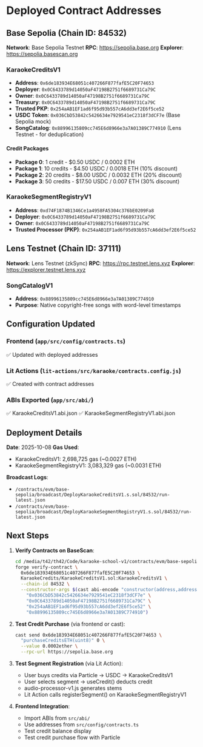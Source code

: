 # Deployed Contract Addresses

## Base Sepolia (Chain ID: 84532)
**Network**: Base Sepolia Testnet
**RPC**: https://sepolia.base.org
**Explorer**: https://sepolia.basescan.org

### KaraokeCreditsV1
- **Address**: `0x6de183934E68051c407266F877fafE5C20F74653`
- **Deployer**: `0x0C6433789d14050aF47198B2751f6689731Ca79C`
- **Owner**: `0x0C6433789d14050aF47198B2751f6689731Ca79C`
- **Treasury**: `0x0C6433789d14050aF47198B2751f6689731Ca79C`
- **Trusted PKP**: `0x254aAB1EF1ad6f95d93b557cA6dd3ef2E6f5ce52`
- **USDC Token**: `0x036CbD53842c5426634e7929541eC2318f3dCF7e` (Base Sepolia mock)
- **SongCatalog**: `0x88996135809cc745E6d8966e3a7A01389C774910` (Lens Testnet - for deduplication)

#### Credit Packages
- **Package 0**: 1 credit - $0.50 USDC / 0.0002 ETH
- **Package 1**: 10 credits - $4.50 USDC / 0.0018 ETH (10% discount)
- **Package 2**: 20 credits - $8.00 USDC / 0.0032 ETH (20% discount)
- **Package 3**: 50 credits - $17.50 USDC / 0.007 ETH (30% discount)

### KaraokeSegmentRegistryV1
- **Address**: `0xd74F1874B1346Ce1a4958FA5304c376bE0209Fa8`
- **Deployer**: `0x0C6433789d14050aF47198B2751f6689731Ca79C`
- **Owner**: `0x0C6433789d14050aF47198B2751f6689731Ca79C`
- **Trusted Processor (PKP)**: `0x254aAB1EF1ad6f95d93b557cA6dd3ef2E6f5ce52`

## Lens Testnet (Chain ID: 37111)
**Network**: Lens Testnet (zkSync)
**RPC**: https://rpc.testnet.lens.xyz
**Explorer**: https://explorer.testnet.lens.xyz

### SongCatalogV1
- **Address**: `0x88996135809cc745E6d8966e3a7A01389C774910`
- **Purpose**: Native copyright-free songs with word-level timestamps

## Configuration Updated

### Frontend (`app/src/config/contracts.ts`)
✅ Updated with deployed addresses

### Lit Actions (`lit-actions/src/karaoke/contracts.config.js`)
✅ Created with contract addresses

### ABIs Exported (`app/src/abi/`)
✅ KaraokeCreditsV1.abi.json
✅ KaraokeSegmentRegistryV1.abi.json

## Deployment Details

**Date**: 2025-10-08
**Gas Used**:
- KaraokeCreditsV1: 2,698,725 gas (~0.0027 ETH)
- KaraokeSegmentRegistryV1: 3,083,329 gas (~0.0031 ETH)

**Broadcast Logs**:
- `/contracts/evm/base-sepolia/broadcast/DeployKaraokeCreditsV1.s.sol/84532/run-latest.json`
- `/contracts/evm/base-sepolia/broadcast/DeployKaraokeSegmentRegistryV1.s.sol/84532/run-latest.json`

## Next Steps

1. **Verify Contracts on BaseScan**:
   ```bash
   cd /media/t42/th42/Code/karaoke-school-v1/contracts/evm/base-sepolia
   forge verify-contract \
     0x6de183934E68051c407266F877fafE5C20F74653 \
     KaraokeCredits/KaraokeCreditsV1.sol:KaraokeCreditsV1 \
     --chain-id 84532 \
     --constructor-args $(cast abi-encode "constructor(address,address,address,address)" \
       "0x036CbD53842c5426634e7929541eC2318f3dCF7e" \
       "0x0C6433789d14050aF47198B2751f6689731Ca79C" \
       "0x254aAB1EF1ad6f95d93b557cA6dd3ef2E6f5ce52" \
       "0x88996135809cc745E6d8966e3a7A01389C774910")
   ```

2. **Test Credit Purchase** (via frontend or cast):
   ```bash
   cast send 0x6de183934E68051c407266F877fafE5C20F74653 \
     "purchaseCreditsETH(uint8)" 0 \
     --value 0.0002ether \
     --rpc-url https://sepolia.base.org
   ```

3. **Test Segment Registration** (via Lit Action):
   - User buys credits via Particle → USDC → KaraokeCreditsV1
   - User selects segment → useCredit() deducts credit
   - audio-processor-v1.js generates stems
   - Lit Action calls registerSegment() on KaraokeSegmentRegistryV1

4. **Frontend Integration**:
   - Import ABIs from `src/abi/`
   - Use addresses from `src/config/contracts.ts`
   - Test credit balance display
   - Test credit purchase flow with Particle
